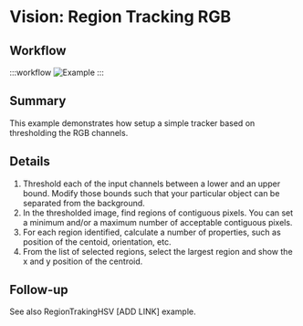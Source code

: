 # Vision: Region Tracking RGB

## Workflow

:::workflow
![Example](~/workflows/BonsaiExamples/Vision/RegionTrackingRGB/RegionTrackingRGB.bonsai)
:::

## Summary
This example demonstrates how setup a simple tracker based on thresholding the RGB channels.

## Details
1. Threshold each of the input channels between a lower and an upper bound. Modify those bounds such that your particular object can be separated from the background. 
2. In the thresholded image, find regions of contiguous pixels. You can set a minimum and/or a maximum number of acceptable contiguous pixels.
3. For each region identified, calculate a number of properties, such as position of the centoid, orientation, etc.
4. From the list of selected regions, select the largest region and show the x and y position of the centroid.

## Follow-up
See also RegionTrakingHSV [ADD LINK] example.

